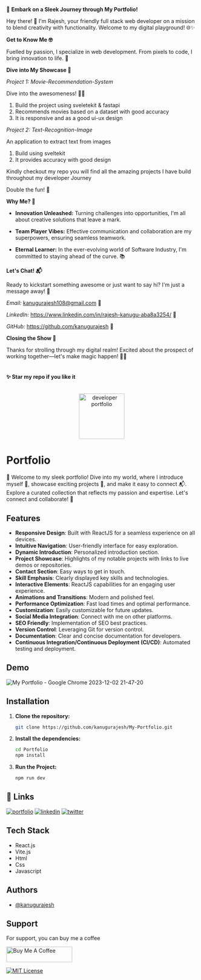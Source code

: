 🚀 **Embark on a Sleek Journey through My Portfolio!**

Hey there! 👋 I'm Rajesh, your friendly full stack web developer on a mission to blend creativity with functionality. Welcome to my digital playground! 🌐✨

**Get to Know Me 🤓**

Fuelled by passion, I specialize in web development. From pixels to code, I bring innovation to life. 🚀

**Dive into My Showcase 🌟**

*Project 1: Movie-Recommendation-System*

Dive into the awesomeness! 🚗💨 

1. Build the project using sveletekit & fastapi
2. Recommends movies based on a dataset with good accuracy
3. It is responsive and as a good ui-ux design

*Project 2: Text-Recognition-Image*

An application to extract text from images

1. Build using sveltekit
2. It provides accuracy with good design

Kindly checkout my repo you will find all the amazing projects I have build throughout my developer Journey

Double the fun! 🎉

**Why Me? 🌈**

- **Innovation Unleashed:** Turning challenges into opportunities, I'm all about creative solutions that leave a mark.

- **Team Player Vibes:** Effective communication and collaboration are my superpowers, ensuring seamless teamwork.

- **Eternal Learner:** In the ever-evolving world of Software Industry, I'm committed to staying ahead of the curve. 📚

**Let's Chat! 📬**

Ready to kickstart something awesome or just want to say hi? I'm just a message away! 🚀

*Email:* kanugurajesh108@gmail.com 📧

*LinkedIn:* https://www.linkedin.com/in/rajesh-kanugu-aba8a3254/ 🔗

*GitHub:* https://github.com/kanugurajesh 🐙

**Closing the Show 🌌**

Thanks for strolling through my digital realm! Excited about the prospect of working together—let's make magic happen! 🌟✨
<br>
<br>
#### ✨ Star my repo if you like it
 <br>
<div align="center">
 <img src="https://github.com/kanugurajesh/Portfolio/assets/120458029/ad26d685-5c0b-489b-84c1-fdb75772d24b" alt="developer portfolio" width="120" height="120">
</div>

# Portfolio

🚀 Welcome to my sleek portfolio! Dive into my world, where I introduce myself 👋, showcase exciting projects 🌟, and make it easy to connect 📬. Explore a curated collection that reflects my passion and expertise. Let's connect and collaborate! 🤝

## Features

- **Responsive Design**: Built with ReactJS for a seamless experience on all devices.
- **Intuitive Navigation**: User-friendly interface for easy exploration.
- **Dynamic Introduction**: Personalized introduction section.
- **Project Showcase**: Highlights of my notable projects with links to live demos or repositories.
- **Contact Section**: Easy ways to get in touch.
- **Skill Emphasis**: Clearly displayed key skills and technologies.
- **Interactive Elements**: ReactJS capabilities for an engaging user experience.
- **Animations and Transitions**: Modern and polished feel.
- **Performance Optimization**: Fast load times and optimal performance.
- **Customization**: Easily customizable for future updates.
- **Social Media Integration**: Connect with me on other platforms.
- **SEO Friendly**: Implementation of SEO best practices.
- **Version Control**: Leveraging Git for version control.
- **Documentation**: Clear and concise documentation for developers.
- **Continuous Integration/Continuous Deployment (CI/CD)**: Automated testing and deployment.

## Demo

![My Portfolio - Google Chrome 2023-12-02 21-47-20](https://github.com/kanugurajesh/My-Portfolio/assets/120458029/105fa90e-125a-4391-819c-ed973c56b399)

## Installation

1. **Clone the repository:**

   ```bash
   git clone https://github.com/kanugurajesh/My-Portfolio.git
   ```
2. **Install the dependencies:**
   ```bash
   cd Portfolio
   npm install
   ```
3. **Run the Project:**
   ```bash
   npm run dev
   ```

## 🔗 Links
[![portfolio](https://img.shields.io/badge/my_portfolio-000?style=for-the-badge&logo=ko-fi&logoColor=white)](https://rajeshportfolio.me/)
[![linkedin](https://img.shields.io/badge/linkedin-0A66C2?style=for-the-badge&logo=linkedin&logoColor=white)](https://www.linkedin.com/in/rajesh-kanugu-aba8a3254/)
[![twitter](https://img.shields.io/badge/twitter-1DA1F2?style=for-the-badge&logo=twitter&logoColor=white)](https://twitter.com/exploringengin1)

## Tech Stack

- React.js
- Vite.js
- Html
- Css
- Javascript

## Authors

- [@kanugurajesh](https://github.com/kanugurajesh)

## Support

For support, you can buy me a coffee

<a href="https://www.buymeacoffee.com/kanugurajen" target="_blank"><img src="https://cdn.buymeacoffee.com/buttons/default-orange.png" alt="Buy Me A Coffee" height="41" width="174"></a>

[![MIT License](https://img.shields.io/badge/License-MIT-green.svg)](https://github.com/kanugurajesh/Image-Classification/blob/main/LICENSE.txt)
